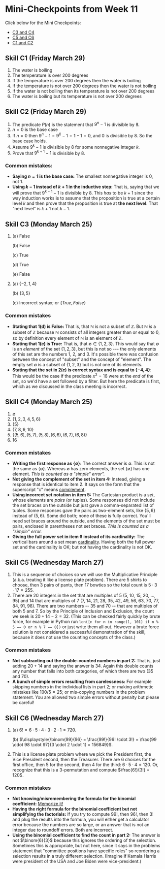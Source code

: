 # Mini-Checkpoints from Week 11

Click below for the Mini Checkpoints: 
- [C3 and C4](https://docs.google.com/document/d/1os1cKeSy091qydib4d9XhU5zBFOBXThsTKnPfZrzl-Q/edit?usp=sharing)
- [C5 and C6](https://drive.google.com/file/d/1fzGn8x4pNvaBFf9mrcKXr8BJ77pf0RjZ/view?usp=sharing)
- [C1 and C2](https://drive.google.com/file/d/1LD1ru5pwyqf0g_0ebFmUjGaxi0214wRn/view?usp=sharing)

## Skill C1 (Friday March 29)

1. The water is boiling
2. The temperature is over 200 degrees
3. If the temperature is over 200 degrees then the water is boiling
4. If the temperature is not over 200 degrees then the water is not boiling
5. If the water is not boiling then its temperature is not over 200 degrees
6. The water is boiling but its temperature is not over 200 degrees

## Skill C2 (Friday March 29)

1. The predicate $P(n)$ is the statement that $9^n - 1$ is divisible by $8$. 
2. $n = 0$ is the base case
3. If $n = 0$ then $9^n - 1 = 9^0 - 1 = 1 - 1 = 0$, and $0$ is divisible by $8$. So the base case holds. 
4. Assume $9^k - 1$ is divisible by $8$ for some nonnegative integer $k$. 
5. Prove that $9^{k+1} - 1$ is divisible by $8$. 

### Common mistakes: 

- **Saying $n=1$ is the base case:** The smallest nonnegative integer is $0$, not $1$. 
- **Using $k-1$ instead of $k+1$ in the inductive step**: That is, saying that we will prove that $9^{k-1} - 1$ is divisible by $8$. This *has* to be $k+1$ since the way induction works is to assume that the proposition is true at a certain level $k$ and then prove that the proposition is true at **the next level**. That "next level" is $k+1$ not $k-1$. 


## Skill C3 (Monday March 25)

1. (a) False

   (b) False

   (c) True

   (d) True

   (e) False 

2. (a) $\lbrace -2, 1, 4 \rbrace$

   (b) $\lbrace 3,5 \rbrace$

   (c) Incorrect syntax; or $\lbrace True, False \rbrace$

### Common mistakes

- **Stating that 1(d) is False:** That is, that $\mathbb{N}$ is not a subset of $\mathbb{Z}$. But $\mathbb{N}$ *is* a subset of $\mathbb{Z}$ because $\mathbb{N}$ consists of all integers greater than or equal to $0$, so by definition every element of $\mathbb{N}$ is an element of $\mathbb{Z}$. 
- **Stating that 1(e) is True:** That is, that $\emptyset \in \lbrace 1,2,3 \rbrace$. This would say that $\emptyset$ is an *element* of the set $\lbrace 1,2,3 \rbrace$, but this is not so --- the only elements of this set are the numbers 1, 2, and 3. It's possible there was confusion between the concept of "subset" and the concept of "element". The empty set $\emptyset$ is a subset of $\lbrace 1,2,3 \rbrace$ but is not one of its elements. 
- **Stating that the set in 2(c) is correct syntax and is equal to $\lbrace -4, 4 \rbrace$**: This would be the case if the predicate $x^2 = 16$ were at the *end* of the set, so we'd have a set followed by a filter. But here the predicate is first, which as we discussed in the class meeting is incorrect. 


## Skill C4 (Monday March 25)

1. $\emptyset$
2. $\lbrace 1,2,3,4,5,6 \rbrace$
3. $\lbrace 5 \rbrace$
4. $\lbrace 7,8,9,10 \rbrace$ 
5. $\lbrace (5,6), (5,7), (5,8), (6,6), (6,7), (6,8) \rbrace$
6. 16 

### Common mistakes

- **Writing the first response as $\lbrace \emptyset \rbrace$:** The correct answer is $\emptyset$. This is not the same as $\lbrace \emptyset \rbrace$. Whereas $\emptyset$ has zero elements, the set $\lbrace \emptyset \rbrace$ has one element. *This is counted as a "simple" error".* 
- **Not giving the complement of the set in item 4:** Instead, giving a response that is identical to item 2. It says on the form that the superscript "c" means [complement](https://publish.obsidian.md/mth225/Sets+and+Functions/Complement). 
- **Using incorrect set notation in item 5:** The Cartesian product is a *set*, whose elements are *pairs* (or tuples). Some responses did not include the set braces on the outside but just gave a comma-separated list of tuples. Some responses gave the pairs as two-element sets, like $\lbrace 5, 6 \rbrace$ instead of $(5,6)$. Some did both; none of these is fully correct. You'll need set braces around the outside, and the elements of the set must be pairs, enclosed in parentheses not set braces. *This is counted as a "simple" error.*
- **Giving the full power set in item 6 instead of its cardinality:** The vertical bars around a set mean [cardinality](https://publish.obsidian.md/mth225/Sets+and+Functions/Cardinality). Having both the full power set and the cardinality is OK; but not having the cardinality is not OK. 


## Skill C5 (Wednesday March 27)

1. This is a sequence of choices so we will use the Multiplicative Principle (a.k.a. treating it like a license plate problem). There are 5 shirts to choose, then 3 pairs of pants, then 17 bowties so the total count is $5 \cdot 3 \cdot 17 = 255$. 
2. There are 20 integers in the set that are multiples of 5 (5, 10, 15, 20, ..., 95) and 14 that are multiples of 7 (7, 14, 21, 28, 35, 42, 49, 56, 63, 70, 77, 84, 91, 98). There are two numbers -- 35 and 70 -- that are multiples of both 5 and 7. So by the Principle of Inclusion and Exclusion, the count we seek is $20 + 14 - 2 = 32$. (This can be checked fairly quickly by brute force, for example in Python run `len([n for n in range(1, 101) if n % 5 == 0 or n % 7 == 0])` or just write them all out. However a brute force solution is not considered a successful demonstration of the skill, because it does not use the counting concepts of the class.)

### Common mistakes

- **Not subtracting out the double-counted numbers in part 2:** That is, just adding $20+14$ and saying the answer is 34. Again this double counts any number that falls into both categories, of which there are two (35 and 70). 
- **A bunch of simple errors resulting from carelessness:** For example skipping numbers in the individual lists in part 2; or making arithmetic mistakes like $100/5 = 25$; or mis-copying numbers in the problem statement. You are allowed two simple errors without penalty but please be careful! 

## Skill C6 (Wednesday March 27)

1. (a) $6! = 6 \cdot 5 \cdot 4 \cdot 3 \cdot 2 \cdot 1 = 720$. 

   (b) $\displaystyle{\binom{99}{96} = \frac{99!}{96! \cdot 3!} = \frac{99 \cdot 98 \cdot 97}{3 \cdot 2 \cdot 1} = 156849}$. 

2. This is a license plate problem where we pick the President first, the Vice President second, then the Treasurer. There are 6 choices for the first office, then 5 for the second, then 4 for the third: $6 \cdot 5 \cdot 4 = 120$. Or, recognize that this is a $3$-permutation and compute $\frac{6!}{3!} = 120$. 

### Common mistakes

- **Not knowing/misremembering the formula for the binomial coefficient:** [Memorize it!](https://publish.obsidian.md/mth225/Combinatorics/Binomial+coefficient) 
- **Having the right formula for the binomial coefficient but not simplifying the factorials:** If you try to compute $99!$, then $96!$, then $3!$ and plug the results into the formula, you will either get a calculator error because the numbers are so large, or an answer that is not an integer due to roundoff errors. Both are incorrect. 
- **Using the binomial coefficient to find the count in part 2:** The answer is not $\binom{6}{3}$ because this ignores the ordering of the selection. Sometimes this is appropriate, but not here, since it says in the problems statement that "committee positions have specific roles" so reordering a selection results in a truly different selection. (Imagine if Kamala Harris were president of the USA and Joe Biden were vice-president.)